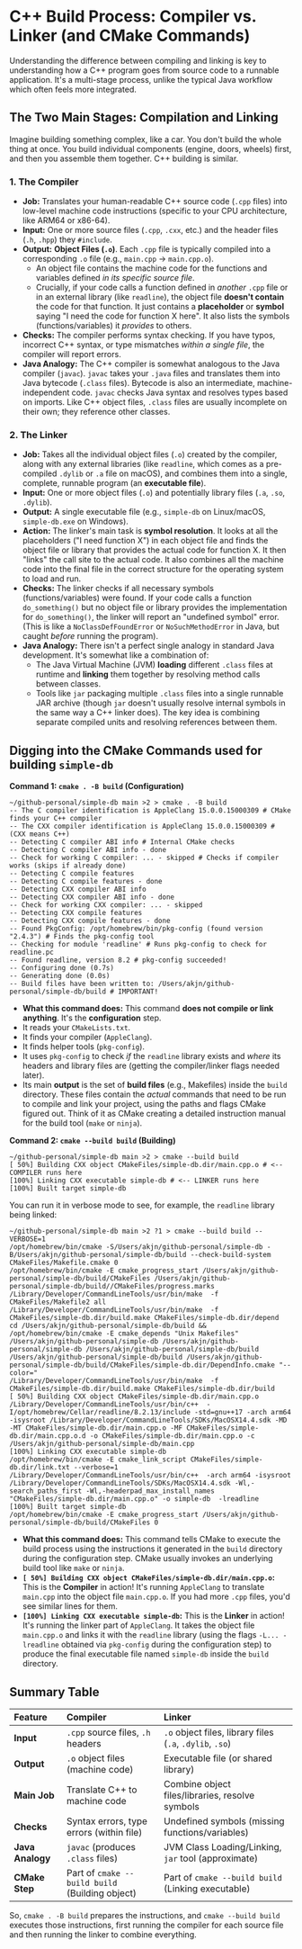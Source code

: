 # C++ Build Process: Compiler vs. Linker (and CMake Commands)

Understanding the difference between compiling and linking is key to understanding how a C++ program goes from source code to a runnable application. It's a multi-stage process, unlike the typical Java workflow which often feels more integrated.

## The Two Main Stages: Compilation and Linking

Imagine building something complex, like a car. You don't build the whole thing at once. You build individual components (engine, doors, wheels) first, and then you assemble them together. C++ building is similar.

### 1. The Compiler

*   **Job:** Translates your human-readable C++ source code (`.cpp` files) into low-level machine code instructions (specific to your CPU architecture, like ARM64 or x86-64).
*   **Input:** One or more source files (`.cpp`, `.cxx`, etc.) and the header files (`.h`, `.hpp`) they `#include`.
*   **Output:** **Object Files (`.o`)**. Each `.cpp` file is typically compiled into a corresponding `.o` file (e.g., `main.cpp` -> `main.cpp.o`).
    *   An object file contains the machine code for the functions and variables defined *in its specific source file*.
    *   Crucially, if your code calls a function defined in *another* `.cpp` file or in an external library (like `readline`), the object file **doesn't contain** the code for that function. It just contains a **placeholder** or **symbol** saying "I need the code for function X here". It also lists the symbols (functions/variables) it *provides* to others.
*   **Checks:** The compiler performs syntax checking. If you have typos, incorrect C++ syntax, or type mismatches *within a single file*, the compiler will report errors.
*   **Java Analogy:** The C++ compiler is somewhat analogous to the Java compiler (`javac`). `javac` takes your `.java` files and translates them into Java bytecode (`.class` files). Bytecode is also an intermediate, machine-independent code. `javac` checks Java syntax and resolves types based on imports. Like C++ object files, `.class` files are usually incomplete on their own; they reference other classes.

### 2. The Linker

*   **Job:** Takes all the individual object files (`.o`) created by the compiler, along with any external libraries (like `readline`, which comes as a pre-compiled `.dylib` or `.a` file on macOS), and combines them into a single, complete, runnable program (an **executable file**).
*   **Input:** One or more object files (`.o`) and potentially library files (`.a`, `.so`, `.dylib`).
*   **Output:** A single executable file (e.g., `simple-db` on Linux/macOS, `simple-db.exe` on Windows).
*   **Action:** The linker's main task is **symbol resolution**. It looks at all the placeholders ("I need function X") in each object file and finds the object file or library that provides the actual code for function X. It then "links" the call site to the actual code. It also combines all the machine code into the final file in the correct structure for the operating system to load and run.
*   **Checks:** The linker checks if all necessary symbols (functions/variables) were found. If your code calls a function `do_something()` but no object file or library provides the implementation for `do_something()`, the linker will report an "undefined symbol" error. (This is like a `NoClassDefFoundError` or `NoSuchMethodError` in Java, but caught *before* running the program).
*   **Java Analogy:** There isn't a perfect single analogy in standard Java development. It's somewhat like a combination of:
    *   The Java Virtual Machine (JVM) **loading** different `.class` files at runtime and **linking** them together by resolving method calls between classes.
    *   Tools like `jar` packaging multiple `.class` files into a single runnable JAR archive (though `jar` doesn't usually resolve internal symbols in the same way a C++ linker does).
        The key idea is combining separate compiled units and resolving references between them.

## Digging into the CMake Commands used for building `simple-db`

**Command 1: `cmake . -B build` (Configuration)**

```shell
~/github-personal/simple-db main >2 > cmake . -B build
-- The C compiler identification is AppleClang 15.0.0.15000309 # CMake finds your C++ compiler
-- The CXX compiler identification is AppleClang 15.0.0.15000309 # (CXX means C++)
-- Detecting C compiler ABI info # Internal CMake checks
-- Detecting C compiler ABI info - done
-- Check for working C compiler: ... - skipped # Checks if compiler works (skips if already done)
-- Detecting C compile features
-- Detecting C compile features - done
-- Detecting CXX compiler ABI info
-- Detecting CXX compiler ABI info - done
-- Check for working CXX compiler: ... - skipped
-- Detecting CXX compile features
-- Detecting CXX compile features - done
-- Found PkgConfig: /opt/homebrew/bin/pkg-config (found version "2.4.3") # Finds the pkg-config tool
-- Checking for module 'readline' # Runs pkg-config to check for readline.pc
-- Found readline, version 8.2 # pkg-config succeeded!
-- Configuring done (0.7s)
-- Generating done (0.0s)
-- Build files have been written to: /Users/akjn/github-personal/simple-db/build # IMPORTANT!
```

*   **What this command does:** This command **does not compile or link anything**. It's the **configuration** step.
*   It reads your `CMakeLists.txt`.
*   It finds your compiler (`AppleClang`).
*   It finds helper tools (`pkg-config`).
*   It uses `pkg-config` to check *if* the `readline` library exists and *where* its headers and library files are (getting the compiler/linker flags needed later).
*   Its main **output** is the set of **build files** (e.g., Makefiles) inside the `build` directory. These files contain the *actual* commands that need to be run to compile and link your project, using the paths and flags CMake figured out. Think of it as CMake creating a detailed instruction manual for the build tool (`make` or `ninja`).

**Command 2: `cmake --build build` (Building)**

```shell
~/github-personal/simple-db main >2 > cmake --build build
[ 50%] Building CXX object CMakeFiles/simple-db.dir/main.cpp.o # <-- COMPILER runs here
[100%] Linking CXX executable simple-db # <-- LINKER runs here
[100%] Built target simple-db
```

You can run it in verbose mode to see, for example, the `readline` library being linked:
```shell
~/github-personal/simple-db main >2 ?1 > cmake --build build -- VERBOSE=1
/opt/homebrew/bin/cmake -S/Users/akjn/github-personal/simple-db -B/Users/akjn/github-personal/simple-db/build --check-build-system CMakeFiles/Makefile.cmake 0
/opt/homebrew/bin/cmake -E cmake_progress_start /Users/akjn/github-personal/simple-db/build/CMakeFiles /Users/akjn/github-personal/simple-db/build//CMakeFiles/progress.marks
/Library/Developer/CommandLineTools/usr/bin/make  -f CMakeFiles/Makefile2 all
/Library/Developer/CommandLineTools/usr/bin/make  -f CMakeFiles/simple-db.dir/build.make CMakeFiles/simple-db.dir/depend
cd /Users/akjn/github-personal/simple-db/build && /opt/homebrew/bin/cmake -E cmake_depends "Unix Makefiles" /Users/akjn/github-personal/simple-db /Users/akjn/github-personal/simple-db /Users/akjn/github-personal/simple-db/build /Users/akjn/github-personal/simple-db/build /Users/akjn/github-personal/simple-db/build/CMakeFiles/simple-db.dir/DependInfo.cmake "--color="
/Library/Developer/CommandLineTools/usr/bin/make  -f CMakeFiles/simple-db.dir/build.make CMakeFiles/simple-db.dir/build
[ 50%] Building CXX object CMakeFiles/simple-db.dir/main.cpp.o
/Library/Developer/CommandLineTools/usr/bin/c++  -I/opt/homebrew/Cellar/readline/8.2.13/include -std=gnu++17 -arch arm64 -isysroot /Library/Developer/CommandLineTools/SDKs/MacOSX14.4.sdk -MD -MT CMakeFiles/simple-db.dir/main.cpp.o -MF CMakeFiles/simple-db.dir/main.cpp.o.d -o CMakeFiles/simple-db.dir/main.cpp.o -c /Users/akjn/github-personal/simple-db/main.cpp
[100%] Linking CXX executable simple-db
/opt/homebrew/bin/cmake -E cmake_link_script CMakeFiles/simple-db.dir/link.txt --verbose=1
/Library/Developer/CommandLineTools/usr/bin/c++  -arch arm64 -isysroot /Library/Developer/CommandLineTools/SDKs/MacOSX14.4.sdk -Wl,-search_paths_first -Wl,-headerpad_max_install_names "CMakeFiles/simple-db.dir/main.cpp.o" -o simple-db  -lreadline
[100%] Built target simple-db
/opt/homebrew/bin/cmake -E cmake_progress_start /Users/akjn/github-personal/simple-db/build/CMakeFiles 0
```

*   **What this command does:** This command tells CMake to execute the build process using the instructions it generated in the `build` directory during the configuration step. CMake usually invokes an underlying build tool like `make` or `ninja`.
*   **`[ 50%] Building CXX object CMakeFiles/simple-db.dir/main.cpp.o`:** This is the **Compiler** in action! It's running `AppleClang` to translate `main.cpp` into the object file `main.cpp.o`. If you had more `.cpp` files, you'd see similar lines for them.
*   **`[100%] Linking CXX executable simple-db`:** This is the **Linker** in action! It's running the linker part of `AppleClang`. It takes the object file `main.cpp.o` and links it with the `readline` library (using the flags `-L... -lreadline` obtained via `pkg-config` during the configuration step) to produce the final executable file named `simple-db` inside the `build` directory.

## Summary Table

| Feature          | Compiler                                        | Linker                                                   |
|:-----------------|:------------------------------------------------|:---------------------------------------------------------|
| **Input**        | `.cpp` source files, `.h` headers               | `.o` object files, library files (`.a`, `.dylib`, `.so`) |
| **Output**       | `.o` object files (machine code)                | Executable file (or shared library)                      |
| **Main Job**     | Translate C++ to machine code                   | Combine object files/libraries, resolve symbols          |
| **Checks**       | Syntax errors, type errors (within file)        | Undefined symbols (missing functions/variables)          |
| **Java Analogy** | `javac` (produces `.class` files)               | JVM Class Loading/Linking, `jar` tool (approximate)      |
| **CMake Step**   | Part of `cmake --build build` (Building object) | Part of `cmake --build build` (Linking executable)       |

So, `cmake . -B build` prepares the instructions, and `cmake --build build` executes those instructions, first running the compiler for each source file and then running the linker to combine everything.
